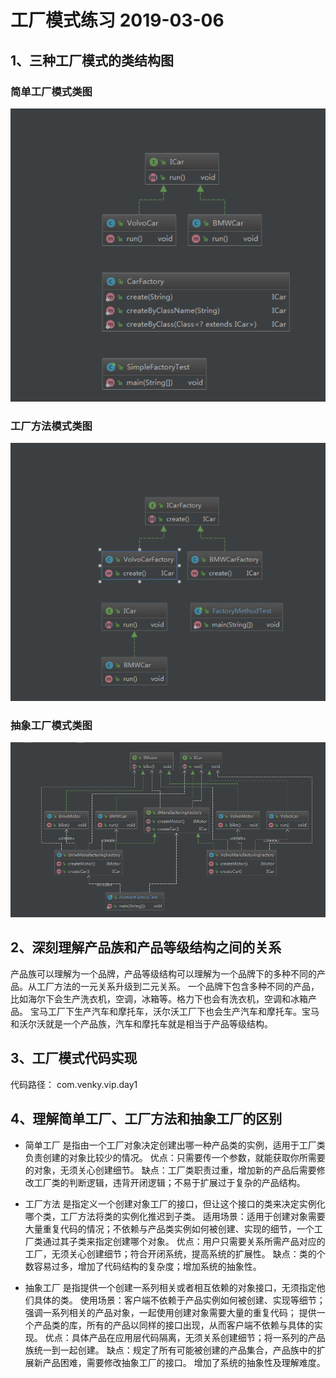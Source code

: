 # 工厂模式练习 2019-03-06

## 1、三种工厂模式的类结构图

### 简单工厂模式类图
![avatar](SimpleFactory.png)

### 工厂方法模式类图
![avatar](FactoryMethod.png)

### 抽象工厂模式类图
![avatar](AbstractFactory.png)

## 2、深刻理解产品族和产品等级结构之间的关系
产品族可以理解为一个品牌，产品等级结构可以理解为一个品牌下的多种不同的产品。从工厂方法的一元关系升级到二元关系。
一个品牌下包含多种不同的产品，比如海尔下会生产洗衣机，空调，冰箱等。格力下也会有洗衣机，空调和冰箱产品。
宝马工厂下生产汽车和摩托车，沃尔沃工厂下也会生产汽车和摩托车。宝马和沃尔沃就是一个产品族，汽车和摩托车就是相当于产品等级结构。

## 3、工厂模式代码实现
代码路径： com.venky.vip.day1

## 4、理解简单工厂、工厂方法和抽象工厂的区别
- 简单工厂
是指由一个工厂对象决定创建出哪一种产品类的实例，适用于工厂类负责创建的对象比较少的情况。
优点：只需要传一个参数，就能获取你所需要的对象，无须关心创建细节。
缺点：工厂类职责过重，增加新的产品后需要修改工厂类的判断逻辑，违背开闭逻辑；不易于扩展过于复杂的产品结构。

- 工厂方法
是指定义一个创建对象工厂的接口，但让这个接口的类来决定实例化哪个类，工厂方法将类的实例化推迟到子类。
适用场景：适用于创建对象需要大量重复代码的情况；不依赖与产品类实例如何被创建、实现的细节，一个工厂类通过其子类来指定创建哪个对象。
优点：用户只需要关系所需产品对应的工厂，无须关心创建细节；符合开闭系统，提高系统的扩展性。
缺点：类的个数容易过多，增加了代码结构的复杂度；增加系统的抽象性。

- 抽象工厂
是指提供一个创建一系列相关或者相互依赖的对象接口，无须指定他们具体的类。
使用场景：客户端不依赖于产品实例如何被创建、实现等细节；强调一系列相关的产品对象，一起使用创建对象需要大量的重复代码；
提供一个产品类的库，所有的产品以同样的接口出现，从而客户端不依赖与具体的实现。
优点：具体产品在应用层代码隔离，无须关系创建细节；将一系列的产品族统一到一起创建。
缺点：规定了所有可能被创建的产品集合，产品族中的扩展新产品困难，需要修改抽象工厂的接口。
增加了系统的抽象性及理解难度。
